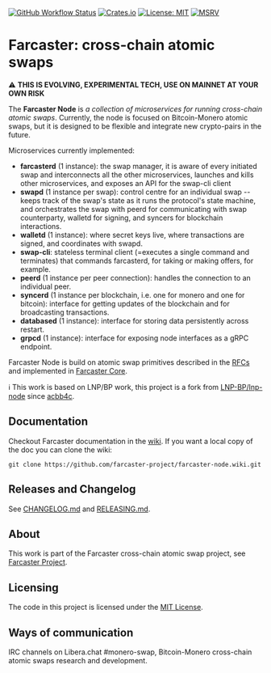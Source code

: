 [![GitHub Workflow Status](https://img.shields.io/github/workflow/status/farcaster-project/farcaster-node/Build%20binaries)](https://github.com/farcaster-project/farcaster-node/actions/workflows/binaries.yml)
[![Crates.io](https://img.shields.io/crates/v/farcaster_node.svg)](https://crates.io/crates/farcaster_node)
[![License: MIT](https://img.shields.io/badge/License-MIT-yellow.svg)](https://opensource.org/licenses/MIT)
[![MSRV](https://img.shields.io/badge/MSRV-1.59.0-blue)](https://blog.rust-lang.org/2022/02/24/Rust-1.59.0.html)

# Farcaster: cross-chain atomic swaps

:warning: **THIS IS EVOLVING, EXPERIMENTAL TECH, USE ON MAINNET AT YOUR OWN RISK**

The **Farcaster Node** is _a collection of microservices for running cross-chain atomic swaps_. Currently, the node is focused on Bitcoin-Monero atomic swaps, but it is designed to be flexible and integrate new crypto-pairs in the future.

Microservices currently implemented:

- **farcasterd** (1 instance): the swap manager, it is aware of every initiated swap and interconnects all the other microservices, launches and kills other microservices, and exposes an API for the swap-cli client
- **swapd** (1 instance per swap): control centre for an individual swap -- keeps track of the swap's state as it runs the protocol's state machine, and orchestrates the swap with peerd for communicating with swap counterparty, walletd for signing, and syncers for blockchain interactions.
- **walletd** (1 instance): where secret keys live, where transactions are signed, and coordinates with swapd.
- **swap-cli**: stateless terminal client (=executes a single command and terminates) that commands farcasterd, for taking or making offers, for example.
- **peerd** (1 instance per peer connection): handles the connection to an individual peer.
- **syncerd** (1 instance per blockchain, i.e. one for monero and one for bitcoin): interface for getting updates of the blockchain and for broadcasting transactions.
- **databased** (1 instance): interface for storing data persistently across restart.
- **grpcd** (1 instance): interface for exposing node interfaces as a gRPC endpoint.

Farcaster Node is build on atomic swap primitives described in the [RFCs](https://github.com/farcaster-project/RFCs) and implemented in [Farcaster Core](https://github.com/farcaster-project/farcaster-core).

:information_source: This work is based on LNP/BP work, this project is a fork from [LNP-BP/lnp-node](https://github.com/LNP-BP/lnp-node) since [acbb4c](https://github.com/farcaster-project/farcaster-node/commit/acbb4c467695dc3d1c02b88be97e9a6e2d434435).

## Documentation

Checkout Farcaster documentation in the [wiki](https://github.com/farcaster-project/farcaster-node/wiki).
If you want a local copy of the doc you can clone the wiki:

```
git clone https://github.com/farcaster-project/farcaster-node.wiki.git
```

## Releases and Changelog

See [CHANGELOG.md](CHANGELOG.md) and [RELEASING.md](RELEASING.md).

## About

This work is part of the Farcaster cross-chain atomic swap project, see [Farcaster Project](https://github.com/farcaster-project).

## Licensing

The code in this project is licensed under the [MIT License](LICENSE).

## Ways of communication

IRC channels on Libera.chat \#monero-swap, Bitcoin-Monero cross-chain atomic swaps research and development.
